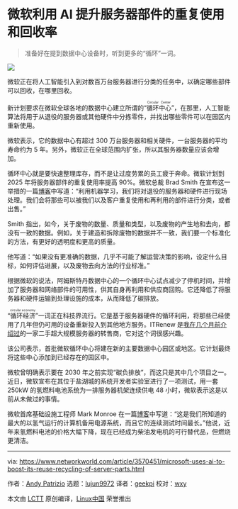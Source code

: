 [#]: collector: (lujun9972)
[#]: translator: (geekpi)
[#]: reviewer: (wxy)
[#]: publisher: ( )
[#]: url: ( )
[#]: subject: (Microsoft uses AI to boost its reuse, recycling of server parts)
[#]: via: (https://www.networkworld.com/article/3570451/microsoft-uses-ai-to-boost-its-reuse-recycling-of-server-parts.html)
[#]: author: (Andy Patrizio https://www.networkworld.com/author/Andy-Patrizio/)

微软利用 AI 提升服务器部件的重复使用和回收率
======

> 准备好在提到数据中心设备时，听到更多的“循环”一词。

![](https://images.idgesg.net/images/article/2020/05/server_racks_close-up_perspective_shot_by_monsitj_gettyimages-918951042_cw_cio_2400x1600-100841601-large.jpg)

微软正在将人工智能引入到对数百万台服务器进行分类的任务中，以确定哪些部件可以回收，在哪里回收。

新计划要求在微软全球各地的数据中心建立所谓的“<ruby>循环中心<rt>Circular Center</rt></ruby>”，在那里，人工智能算法将用于从退役的服务器或其他硬件中分拣零件，并找出哪些零件可以在园区内重新使用。

微软表示，它的数据中心有超过 300 万台服务器和相关硬件，一台服务器的平均寿命约为 5 年。另外，微软正在全球范围内扩张，所以其服务器数量应该会增加。

循环中心就是要快速整理库存，而不是让过度劳累的员工疲于奔命。微软计划到 2025 年将服务器部件的重复使用率提高 90%。微软总裁 Brad Smith 在宣布这一举措的一篇[博客][2]中写道：“利用机器学习，我们将对退役的服务器和硬件进行现场处理。我们会将那些可以被我们以及客户重复使用和再利用的部件进行分类，或者出售。”

Smith 指出，如今，关于废物的数量、质量和类型，以及废物的产生地和去向，都没有一致的数据。例如，关于建造和拆除废物的数据并不一致，我们要一个标准化的方法，有更好的透明度和更高的质量。

他写道：“如果没有更准确的数据，几乎不可能了解运营决策的影响，设定什么目标，如何评估进展，以及废物去向方法的行业标准。”

根据微软的说法，阿姆斯特丹数据中心的一个循环中心试点减少了停机时间，并增加了服务器和网络部件的可用性，供其自身再利用和供应商回购。它还降低了将服务器和硬件运输到处理设施的成本，从而降低了碳排放。

“<ruby>循环经济<rt>circular economy</rt></ruby>”一词正在科技界流行。它是基于服务器硬件的循环利用，将那些已经使用了几年但仍可用的设备重新投入到其他地方服务。ITRenew 是[我在几个月前介绍过][3]的一家二手超大规模服务器的转售商，它对这个词很感兴趣。

该公司表示，首批微软循环中心将建在新的主要数据中心园区或地区。它计划最终将这些中心添加到已经存在的园区中。

微软曾明确表示要在 2030 年之前实现“碳负排放”，而这只是其中几个项目之一。近日，微软宣布在其位于盐湖城的系统开发者实验室进行了一项测试，用一套 250kW 的氢燃料电池系统为一排服务器机架连续供电 48 小时，微软表示这是以前从未做过的事情。

微软首席基础设施工程师 Mark Monroe 在一篇[博客][4]中写道：“这是我们所知道的最大的以氢气运行的计算机备用电源系统，而且它的连续测试时间最长。”他说，近年来氢燃料电池的价格大幅下降，现在已经成为柴油发电机的可行替代品，但燃烧更清洁。

--------------------------------------------------------------------------------

via: https://www.networkworld.com/article/3570451/microsoft-uses-ai-to-boost-its-reuse-recycling-of-server-parts.html

作者：[Andy Patrizio][a]
选题：[lujun9972][b]
译者：[geekpi](https://github.com/geekpi)
校对：[wxy](https://github.com/wxy)

本文由 [LCTT](https://github.com/LCTT/TranslateProject) 原创编译，[Linux中国](https://linux.cn/) 荣誉推出

[a]: https://www.networkworld.com/author/Andy-Patrizio/
[b]: https://github.com/lujun9972
[2]: https://blogs.microsoft.com/blog/2020/08/04/microsoft-direct-operations-products-and-packaging-to-be-zero-waste-by-2030/
[3]: https://www.networkworld.com/article/3543810/for-sale-used-low-mileage-hyperscaler-servers.html
[4]: https://news.microsoft.com/innovation-stories/hydrogen-datacenters/
[5]: https://www.facebook.com/NetworkWorld/
[6]: https://www.linkedin.com/company/network-world

